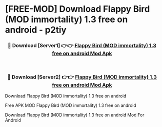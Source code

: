 # [FREE-MOD] Download Flappy Bird (MOD immortality) 1.3 free on android - p2tiy


<div align="center">
<h3>🔴 Download [Server1] 👉👉 <a href="https://apk-comot.site?title=Flappy_Bird_(MOD_immortality)_1.3_free_on_android">Flappy Bird (MOD immortality) 1.3 free on android Mod Apk</a></h3><br>

<h3>🔴 Download [Server2] 👉👉 <a href="https://apk-comot.site?title=Flappy_Bird_(MOD_immortality)_1.3_free_on_android">Flappy Bird (MOD immortality) 1.3 free on android Mod Apk</a></h3>
</div>



Download Flappy Bird (MOD immortality) 1.3 free on android 

Free APK MOD Flappy Bird (MOD immortality) 1.3 free on android 

Download Flappy Bird (MOD immortality) 1.3 free on android Mod For Android
